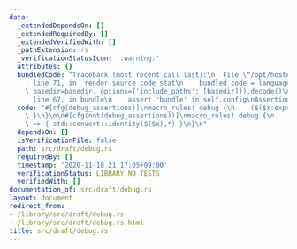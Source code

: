 ```yaml
---
data:
  _extendedDependsOn: []
  _extendedRequiredBy: []
  _extendedVerifiedWith: []
  _pathExtension: rs
  _verificationStatusIcon: ':warning:'
  attributes: {}
  bundledCode: "Traceback (most recent call last):\n  File \"/opt/hostedtoolcache/Python/3.9.0/x64/lib/python3.9/site-packages/onlinejudge_verify/documentation/build.py\"\
    , line 71, in _render_source_code_stat\n    bundled_code = language.bundle(stat.path,\
    \ basedir=basedir, options={'include_paths': [basedir]}).decode()\n  File \"/opt/hostedtoolcache/Python/3.9.0/x64/lib/python3.9/site-packages/onlinejudge_verify/languages/user_defined.py\"\
    , line 67, in bundle\n    assert 'bundle' in self.config\nAssertionError\n"
  code: "#[cfg(debug_assertions)]\nmacro_rules! debug {\n    ($($x:expr),*) => { dbg!($($x),*)\
    \ }\n}\n\n#[cfg(not(debug_assertions))]\nmacro_rules! debug {\n    ($($x:expr),*)\
    \ => { std::convert::identity($($x),*) }\n}\n"
  dependsOn: []
  isVerificationFile: false
  path: src/draft/debug.rs
  requiredBy: []
  timestamp: '2020-11-18 21:17:05+09:00'
  verificationStatus: LIBRARY_NO_TESTS
  verifiedWith: []
documentation_of: src/draft/debug.rs
layout: document
redirect_from:
- /library/src/draft/debug.rs
- /library/src/draft/debug.rs.html
title: src/draft/debug.rs
---
```

